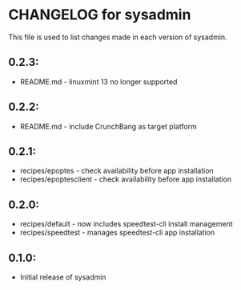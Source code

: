 # CHANGELOG for sysadmin

This file is used to list changes made in each version of sysadmin.

## 0.2.3:

* README.md - linuxmint 13 no longer supported

## 0.2.2:

* README.md - include CrunchBang as target platform

## 0.2.1:

* recipes/epoptes       - check availability before app installation
* recipes/epoptesclient - check availability before app installation

## 0.2.0:

* recipes/default   - now includes speedtest-cli install management
* recipes/speedtest - manages speedtest-cli app installation

## 0.1.0:

* Initial release of sysadmin

